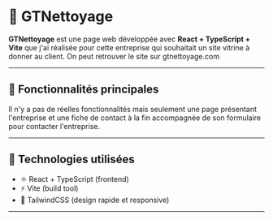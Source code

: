 # 🧹 GTNettoyage

**GTNettoyage** est une page web développée avec **React + TypeScript + Vite** que j'ai réalisée pour cette entreprise qui souhaitait un site vitrine à donner au client.
On peut retrouver le site sur gtnettoyage.com

---

## 🚀 Fonctionnalités principales

Il n'y a pas de réelles fonctionnalités mais seulement une page présentant l'entreprise et une fiche de contact à la fin accompagnée de son formulaire pour contacter l'entreprise.

---

## 🧠 Technologies utilisées

- ⚛️ React + TypeScript (frontend)
- ⚡ Vite (build tool)
- 🎨 TailwindCSS (design rapide et responsive)

---
